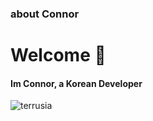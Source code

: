### about Connor
# Welcome 👋
#### Im Connor, a Korean Developer
![terrusia](https://github.com/NewConnor/NewConnor/assets/134515543/4205ecb9-bc03-48c3-a7e3-e6fbe5d51391)


